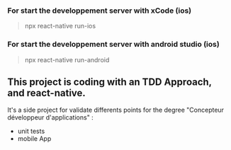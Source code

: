 ### For start the developpement server with xCode (ios)
> npx react-native run-ios

### For start the developpement server with android studio (ios)
> npx react-native run-android

## This project is coding with an TDD Approach, and react-native. 
 
 It's a side project for validate differents points for the degree "Concepteur développeur d'applications" : 
- unit tests
- mobile App


